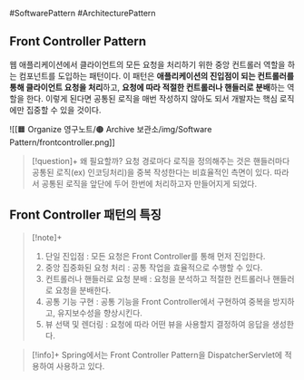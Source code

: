 #SoftwarePattern #ArchitecturePattern

## Front Controller Pattern
웹 애플리케이션에서 클라이언트의 모든 요청을 처리하기 위한 중앙 컨트롤러 역할을 하는 컴포넌트를 도입하는 패턴이다. 이 패턴은 **애플리케이션의 진입점이 되는 컨트롤러를 통해 클라이언트 요청을 처리**하고, **요청에 따라 적절한 컨트롤러나 핸들러로 분배**하는 역할을 한다. 이렇게 된다면 공통된 로직을 매번 작성하지 않아도 되서 개발자는 핵심 로직에만 집중할 수 있을 것이다.

![[🟧 Organize 영구노트/🟤 Archive 보관소/img/Software Pattern/frontcontroller.png]]

> [!question]+ 왜 필요할까?
> 요청 경로마다 로직을 정의해주는 것은 핸들러마다 공통된 로직(ex) 인코딩처리)을 중복 작성한다는 비효율적인 측면이 있다. 따라서 공통된 로직을 앞단에 두어 한번에 처리하고자 만들어지게 되었다.

## Front Controller 패턴의 특징
> [!note]+ 
> 1. 단일 진입점 : 모든 요청은 Front Controller를 통해 먼저 진입한다.
> 2. 중앙 집중화된 요청 처리 : 공통 작업을 효율적으로 수행할 수 있다.
> 3. 컨트롤러나 핸들러로 요청 분배 : 요청을 분석하고 적절한 컨트롤러나 핸들러로 요청을 분배한다.
> 4. 공통 기능 구현 : 공통 기능을 Front Controller에서 구현하여 중복을 방지하고, 유지보수성을 향상시킨다.
> 5. 뷰 선택 및 렌더링 : 요청에 따라 어떤 뷰을 사용할지 결정하여 응답을 생성한다.


> [!info]+ 
> Spring에서는 Front Controller Pattern을 DispatcherServlet에 적용하여 사용하고 있다.